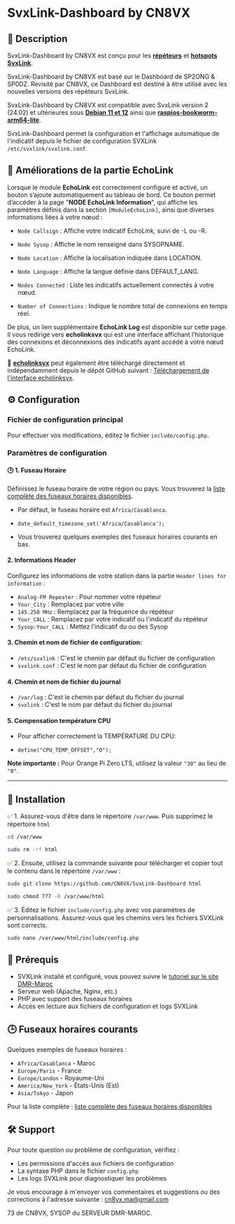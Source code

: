 # SvxLink-Dashboard by CN8VX

## 📝 Description

SvxLink-Dashboard by CN8VX est conçu pour les <b><u>répéteurs</u></b> et <b><u>hotspots SvxLink</u></b>.

SvxLink-Dashboard by CN8VX est basé sur le Dashboard de SP2ONG & SP0DZ. Revisité par CN8VX, ce Dashboard est destiné à être utilisé avec les nouvelles versions des répéteurs SvxLink.

SvxLink-Dashboard by CN8VX est compatible avec SvxLink version 2 (24.02) et ultérieures sous <b><u>Debian 11 et 12</u></b> ainsi que <b><u>raspios-bookworm-arm64-lite</u></b>.

SvxLink-Dashboard permet la configuration et l'affichage automatique de l'indicatif depuis le fichier de configuration SVXLink `/etc/svxlink/svxlink.conf`.

## 📡 Améliorations de la partie EchoLink 

Lorsque le module **EchoLink** est correctement configuré et activé, un bouton s’ajoute automatiquement au tableau de bord. Ce bouton permet d’accéder à la page "**NODE EchoLink Information**", qui affiche les paramètres définis dans la section `[ModuleEchoLink]`, ainsi que diverses informations liées à votre nœud :

- `Node Callsign` : Affiche votre indicatif EchoLink, suivi de -L ou -R.

- `Node Sysop` : Affiche le nom renseigné dans SYSOPNAME.

- `Node Location` : Affiche la localisation indiquée dans LOCATION.

- `Node Language` : Affiche la langue définie dans DEFAULT_LANG.

- `Nodes Connected` : Liste les indicatifs actuellement connectés à votre nœud.

- `Number of Connections` : Indique le nombre total de connexions en temps réel.

De plus, un lien supplémentaire <b>EchoLink Log</b> est disponible sur cette page. Il vous redirige vers <b>echolinksvx</b> qui est une interface affichant l’historique des connexions et déconnexions des indicatifs ayant accédé à votre nœud EchoLink.

📌 <b><u>echolinksvx</u></b> peut également être téléchargé directement et indépendamment depuis le dépôt GitHub suivant : [Téléchargement de l'interface echolinksvx](https://github.com/CN8VX/Interface-EchoLinkSvx-Logs).

## ⚙️ Configuration

### Fichier de configuration principal

Pour effectuer vos modifications, éditez le fichier `include/config.php`.

### Paramètres de configuration

#### 🕒 1. Fuseau Horaire

Définissez le fuseau horaire de votre région ou pays. Vous trouverez la [liste complète des fuseaux horaires disponibles](https://www.php.net/manual/en/timezones.php).

- Par défaut, le fuseau horaire est `Africa/Casablanca`.
- `date_default_timezone_set('Africa/Casablanca');`

- Vous trouverez quelques exemples des fuseaux horaires courants en bas.

#### 2. Informations Header

Configurez les informations de votre station dans la partie `Header lines for information` :

- `Analog-FM Repeater` : Pour nommer votre répéteur
- `Your_City` : Remplacez par votre ville
- `145.250 MHz` : Remplacez par la fréquence du répéteur
- `Your_CALL` : Remplacez par votre indicatif ou l'indicatif du répéteur
- `Sysop:Your_CALL` : Mettez l’indicatif du ou des Sysop

#### 3. Chemin et nom de fichier de configuration:

- `/etc/svxlink` : C'est le chemin par défaut du fichier de configuration
- `svxlink.conf` : C'est le nom par défaut du fichier de configuration

#### 4. Chemin et nom de fichier du journal

- `/var/log` : C'est le chemin par défaut du fichier du journal
- `svxlink` : C'est le nom par défaut du fichier du journal

#### 5. Compensation température CPU

- Pour afficher correctement la TEMPÉRATURE DU CPU:

- `define("CPU_TEMP_OFFSET","0");`

**Note importante :** Pour Orange Pi Zero LTS, utilisez la valeur `"30"` au lieu de `"0"`.

---

## 🚀 Installation

✅ 1. Assurez-vous d'être dans le répertoire `/var/www`. Puis supprimez le répertoire `html`

```bash
cd /var/www
```

```bash
sudo rm -rf html
```

✅ 2. Ensuite, utilisez la commande suivante pour télécharger et copier tout le contenu dans le répertoire `/var/www` :

```bash
sudo git clone https://github.com/CN8VX/SvxLink-Dashboard html
```

```bash
sudo chmod 777 -R /var/www/html
```

✅ 3. Éditez le fichier `include/config.php` avec vos paramètres de personnalisations. Assurez-vous que les chemins vers les fichiers SVXLink sont corrects.

```bash
sudo nano /var/www/html/include/config.php
```

## 🧩 Prérequis

- SVXLink installé et configuré, vous pouvez suivre le [tutoriel sur le site DMR-Maroc](https://www.dmr-maroc.com/repeaters_simplex_svxlink.php)
- Serveur web (Apache, Nginx, etc.)
- PHP avec support des fuseaux horaires
- Accès en lecture aux fichiers de configuration et logs SVXLink

## 🕒 Fuseaux horaires courants

Quelques exemples de fuseaux horaires :
- `Africa/Casablanca` - Maroc
- `Europe/Paris` - France
- `Europe/London` - Royaume-Uni
- `America/New_York` - États-Unis (Est)
- `Asia/Tokyo` - Japon

Pour la liste complète : [liste complète des fuseaux horaires disponibles](https://www.php.net/manual/en/timezones.php)

## 🛠️ Support

Pour toute question ou problème de configuration, vérifiez :
- Les permissions d'accès aux fichiers de configuration
- La syntaxe PHP dans le fichier `config.php`
- Les logs SVXLink pour diagnostiquer les problèmes

Je vous encourage à m'envoyer vos commentaires et suggestions ou des corrections à l'adresse suivante : [cn8vx.ma@gmail.com](mailto\:cn8vx.ma@gmail.com)

73 de CN8VX, SYSOP du SERVEUR DMR-MAROC.
